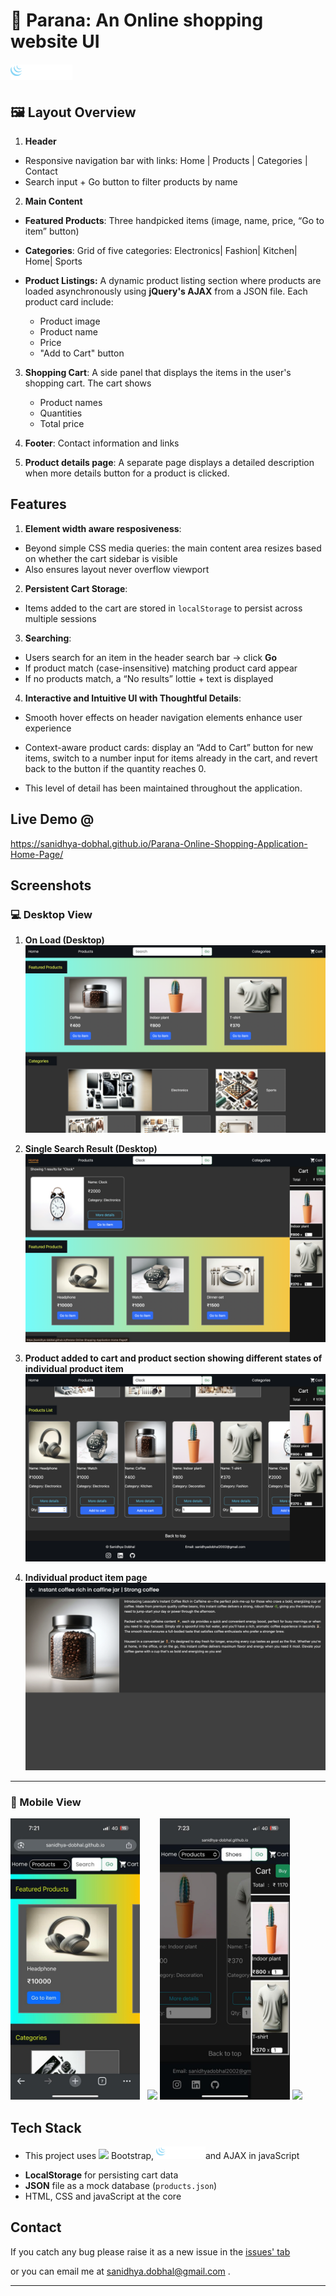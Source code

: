 <h1> 🛒  Parana: An Online shopping website UI
<br> 
<img src = "./Images/Logos/jQuery.png" style = "height:25px; margin-top:20px"/></h1>

## 🖼️ Layout Overview

1. **Header**

- Responsive navigation bar with links: Home | Products | Categories | Contact
- Search input + Go button to filter products by name

2. **Main Content**

- **Featured Products**: Three handpicked items (image, name, price, “Go to item” button)
- **Categories**: Grid of five categories: Electronics| Fashion| Kitchen| Home| Sports

- **Product Listings:** A dynamic product listing section where products are loaded asynchronously using **jQuery's AJAX** from a JSON file. Each product card include:
  - Product image
  - Product name
  - Price
  - "Add to Cart" button

3. **Shopping Cart**: A side panel that displays the items in the user's shopping cart. The cart shows

   - Product names
   - Quantities
   - Total price

4. **Footer**: Contact information and links
5. **Product details page**: A separate page displays a detailed description when more details button for a product is clicked.

## Features

1. **Element width aware resposiveness**:

- Beyond simple CSS media queries: the main content area resizes based on whether the cart sidebar is visible
- Also ensures layout never overflow viewport

2. **Persistent Cart Storage**:

- Items added to the cart are stored in `localStorage` to persist across multiple sessions

3. **Searching**:

- Users search for an item in the header search bar → click **Go**
- If product match (case-insensitive) matching product card appear
- If no products match, a “No results” lottie + text is displayed

4. **Interactive and Intuitive UI with Thoughtful Details**:

- Smooth hover effects on header navigation elements enhance user experience

- Context-aware product cards: display an “Add to Cart” button for new items, switch to a number input for items already in the cart, and revert back to the button if the quantity reaches 0.

- This level of detail has been maintained throughout the application.

## Live Demo @

https://sanidhya-dobhal.github.io/Parana-Online-Shopping-Application-Home-Page/

## Screenshots

### 💻 Desktop View

1. **On Load (Desktop)**
   ![On Load Dekstop](./Images/ScreenShots%20for%20Readme/OnLoad%20Dekstop.png)

2. **Single Search Result (Desktop)**
   ![1 result found](./Images//ScreenShots%20for%20Readme/Top%20of%20web%20page%20with%201%20result%20in%20dekstop.png)

3. **Product added to cart and product section showing different states of individual product item**
   ![product section image](./Images/ScreenShots%20for%20Readme/Products%20section%20with%20products%20addded%20to%20cart.png)

4. **Individual product item page**
   ![Individual product page](./Images/ScreenShots%20for%20Readme/Individual%20product%20page.png)

---

### 📱 Mobile View

<img src ="Images/ScreenShots for Readme/OnLoad mobile.jpeg" style = "height: 450px"> &nbsp; <img src = "/Users/spdobhal/Desktop/parana/Images/ScreenShots for Readme/Top of webapp with no results in phone.jpeg" style = "height: 450px">
<img src ="Images/ScreenShots for Readme/products added in cart in phone.jpeg" style = "height: 450px">
<img src ="/Users/spdobhal/Desktop/parana/Images/ScreenShots for Readme/individual items page mobile.jpeg" style = "height: 450px">

## Tech Stack

- This project uses
  <img src = https://getbootstrap.com/docs/5.0/assets/brand/bootstrap-logo.svg style = "height:20px;"></img> Bootstrap,
  <img src = "./Images/Logos/jQuery.png" style = "height:20px; "/>and AJAX in javaScript</p>
- **LocalStorage** for persisting cart data
- **JSON** file as a mock database (`products.json`)
- HTML, CSS and javaScript at the core

## Contact

If you catch any bug please raise it as a new issue in the [issues' tab](https://github.com/Sanidhya-Dobhal/Parana-Online-Shopping-Application-Home-Page/issues)

or you can email me at sanidhya.dobhal@gmail.com
.

---
